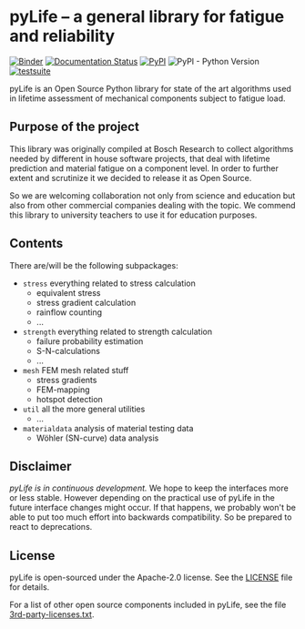 # pyLife – a general library for fatigue and reliability

[![Binder](https://mybinder.org/badge_logo.svg)](https://mybinder.org/v2/gh/boschresearch/pylife/master?filepath=demos%2Findex.ipynb)
[![Documentation Status](https://readthedocs.org/projects/pylife/badge/?version=latest)](https://pylife.readthedocs.io/en/latest/?badge=latest)
[![PyPI](https://img.shields.io/pypi/v/pylife)](https://pypi.org/project/pylife/)
![PyPI - Python Version](https://img.shields.io/pypi/pyversions/pylife)
[![testsuite](https://github.com/boschresearch/pylife/workflows/testsuite/badge.svg)](https://github.com/boschresearch/pylife/actions?query=workflow%3Atestsuite)

pyLife is an Open Source Python library for state of the art algorithms used in
lifetime assessment of mechanical components subject to fatigue load.


## Purpose of the project

This library was originally compiled at Bosch Research to collect algorithms
needed by different in house software projects, that deal with lifetime
prediction and material fatigue on a component level. In order to further
extent and scrutinize it we decided to release it as Open Source.

So we are welcoming collaboration not only from science and education but also
from other commercial companies dealing with the topic. We commend this library
to university teachers to use it for education purposes.


## Contents

There are/will be the following subpackages:

* `stress` everything related to stress calculation
	* equivalent stress
	* stress gradient calculation
	* rainflow counting
	* ...
* `strength` everything related to strength calculation
	* failure probability estimation
	* S-N-calculations
	* ...
* `mesh` FEM mesh related stuff
    * stress gradients
	* FEM-mapping
	* hotspot detection
* `util` all the more general utilities
	* ...
* `materialdata` analysis of material testing data
    * Wöhler (SN-curve) data analysis


## Disclaimer

*pyLife is in continuous development.* We hope to keep the interfaces more or
less stable. However depending on the practical use of pyLife in the future
interface changes might occur. If that happens, we probably won't be able to
put too much effort into backwards compatibility. So be prepared to react to
deprecations.


## License

pyLife is open-sourced under the Apache-2.0 license. See the
[LICENSE](LICENSE) file for details.

For a list of other open source components included in pyLife, see the
file [3rd-party-licenses.txt](3rd-party-licenses.txt).
